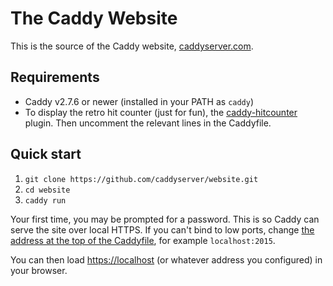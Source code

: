 The Caddy Website
=================

This is the source of the Caddy website, [caddyserver.com](https://caddyserver.com).


## Requirements

- Caddy v2.7.6 or newer (installed in your PATH as `caddy`)
- To display the retro hit counter (just for fun), the [caddy-hitcounter](https://github.com/mholt/caddy-hitcounter) plugin. Then uncomment the relevant lines in the Caddyfile.


## Quick start

1. `git clone https://github.com/caddyserver/website.git`
2. `cd website`
3. `caddy run`

Your first time, you may be prompted for a password. This is so Caddy can serve the site over local HTTPS. If you can't bind to low ports, change [the address at the top of the Caddyfile](https://github.com/caddyserver/website/blob/master/Caddyfile#L1), for example `localhost:2015`.

You can then load [https://localhost](https://localhost) (or whatever address you configured) in your browser.


